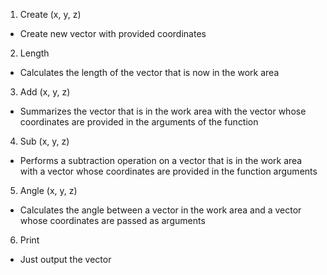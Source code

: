 1. Create (x, y, z)
- Create new vector with provided coordinates
2. Length
- Сalculates the length of the vector that is now in the work area
3. Add (x, y, z)
- Summarizes the vector that is in the work area with the vector whose coordinates are provided in the arguments of the 
  function
4. Sub (x, y, z)
- Performs a subtraction operation on a vector that is in the work area with a vector whose coordinates are provided in
  the function arguments
5. Angle (x, y, z)
- Сalculates the angle between a vector in the work area and a vector whose coordinates are passed as arguments
6. Print
- Just output the vector